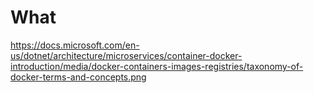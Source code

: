 # What

https://docs.microsoft.com/en-us/dotnet/architecture/microservices/container-docker-introduction/media/docker-containers-images-registries/taxonomy-of-docker-terms-and-concepts.png
